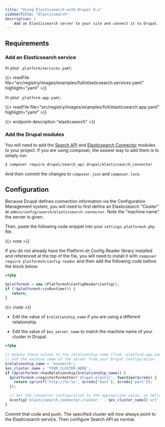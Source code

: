 ```yaml
---
title: "Using Elasticsearch with Drupal 9.x"
sidebarTitle: "Elasticsearch"
description: |
    Add an Elasticsearch server to your site and connect it to Drupal.
---
```


## Requirements

### Add an Elasticsearch service

In your `.platform/services.yaml`:

{{< readFile file="src/registry/images/examples/full/elasticsearch.services.yaml" highlight="yaml" >}}

In your `.platform.app.yaml`:

{{< readFile file="src/registry/images/examples/full/elasticsearch.app.yaml" highlight="yaml" >}}

{{< endpoint-description "elasticsearch" >}}

### Add the Drupal modules

You will need to add the [Search API](https://www.drupal.org/project/search_api) and [Elasticsearch Connector](https://www.drupal.org/project/elasticsearch_connector) modules to your project. If you are using composer, the easiest way to add them is to simply run:

```bash
$ composer require drupal/search_api drupal/elasticsearch_connector
```

And then commit the changes to `composer.json` and `composer.lock`.

## Configuration

Because Drupal defines connection information via the Configuration Management system, you will need to first define an Elasticsearch "Cluster" at `admin/config/search/elasticsearch-connector`.  Note the "machine name" the server is given.

Then, paste the following code snippet into your `settings.platformsh.php` file.

{{< note >}}

If you do not already have the Platform.sh Config Reader library installed and referenced at the top of the file, you will need to install it with `composer require platformsh/config-reader` and then add the following code before the block below:

```php
<?php

$platformsh = new \Platformsh\ConfigReader\Config();
if (!$platformsh->inRuntime()) {
   return;
}
```

{{< /note >}}

- Edit the value of `$relationship_name` if you are using a different relationship.

- Edit the value of `$es_server_name` to match the machine name of your cluster in Drupal.

```php
<?php

// Update these values to the relationship name (from .platform.app.yaml)
// and the machine name of the server from your Drupal configuration.
$relationship_name = 'essearch';
$es_cluster_name = 'YOUR_CLUSTER_HERE';
if ($platformsh->hasRelationship($relationship_name)) {
  $platformsh->registerFormatter('drupal-elastic', function($creds) {
    return sprintf('http://%s:%s', $creds['host'], $creds['port']);
  });

  // Set the connector configuration to the appropriate value, as defined by the formatter above.
  $config['elasticsearch_connector.cluster.' . $es_cluster_name]['url'] = $platformsh->formattedCredentials($relationship_name, 'drupal-elastic');
}
```

Commit that code and push.  The specified cluster will now always point to the Elasticsearch service.  Then configure Search API as normal.
